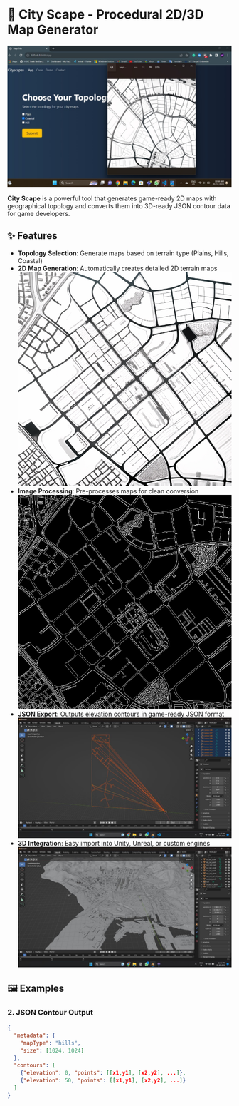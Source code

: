 # 🌆 City Scape - Procedural 2D/3D Map Generator

![City Scape Banner](https://raw.githubusercontent.com/kshitijdalvi4/Flask_CityMaps/main/Hero_Page.jpg)

**City Scape** is a powerful tool that generates game-ready 2D maps with geographical topology and converts them into 3D-ready JSON contour data for game developers.

## ✨ Features

- **Topology Selection**: Generate maps based on terrain type (Plains, Hills, Coastal)
- **2D Map Generation**: Automatically creates detailed 2D terrain maps  
  ![2D City](https://raw.githubusercontent.com/kshitijdalvi4/Flask_CityMaps/main/Generated_City.jpg)
- **Image Processing**: Pre-processes maps for clean conversion  
  ![Preprocessing](https://raw.githubusercontent.com/kshitijdalvi4/Flask_CityMaps/main/Preprocess.jpg)
- **JSON Export**: Outputs elevation contours in game-ready JSON format  
  ![JSON](https://raw.githubusercontent.com/kshitijdalvi4/Flask_CityMaps/main/JSON_img.jpg)
- **3D Integration**: Easy import into Unity, Unreal, or custom engines  
  ![3D City](https://raw.githubusercontent.com/kshitijdalvi4/Flask_CityMaps/main/3D.jpg)

## 🖼️ Examples

### 2. JSON Contour Output
```json
{
  "metadata": {
    "mapType": "hills",
    "size": [1024, 1024]
  },
  "contours": [
    {"elevation": 0, "points": [[x1,y1], [x2,y2], ...]},
    {"elevation": 50, "points": [[x1,y1], [x2,y2], ...]}
  ]
}
